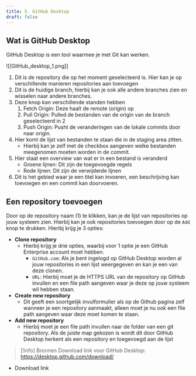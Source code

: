 ```yaml
---
title: 5. GitHub Desktop
draft: false
---
```

## Wat is GitHub Desktop
GitHub Desktop is een tool waarmee je met Git kan werken. 

![[GitHub_desktop_1.png]]
1. Dit is de repository die op het moment geselecteerd is. Hier kan je op verschillende manieren repositories aan toevoegen
2. Dit is de huidige branch, hierbij kan je ook alle andere branches zien en wisselen naar andere branches.
3. Deze knop kan verschillende standen hebben
	1. Fetch Origin: Deze haalt de remote (origin) op
	2. Pull Origin: Pulled de bestanden van de origin van de branch geselecteerd in 2
	3. Push Origin: Pusht de veranderingen van de lokale commits door naar origin.
4. Hier komt de lijst van bestanden te staan die in de staging area zitten.
	- Hierbij kan je zelf met de checkbox aangeven welke bestanden meegenomen moeten worden in de commit.
5. Hier staat een overview van wat er in een bestand is veranderd
	- Groene lijnen: Dit zijn de toegevoegde regels
	- Rode lijnen: Dit zijn de verwijderde lijnen
6. Dit is het gebied waar je een titel kan invoeren, een beschrijving kan toevoegen en een commit kan doorvoeren.

## Een repository toevoegen
Door op de repository naam (1) te klikken, kan je de lijst van repositories op jouw systeem zien. Hierbij kan je ook repositories toevoegen door op de `Add` knop te drukken. Hieribj krijg je 3 opties:
- **Clone repository**
	- Hierbij krijg je drie opties, waarbij voor 1 optie je een GitHub Enterprise account moet hebben.
		- `GitHub.com`: Als je bent ingelogd op GitHub Desktop worden al jouw repositories in een lijst weergegeven en kan je een van deze clonen.
		- `URL`: Hierbij moet je de HTTPS URL van de repository op GitHub invullen en een file path aangeven waar je deze op jouw systeem wil hebben staan.
- **Create new repository**
	- Dit geeft een soortgelijk invulformulier als op de Github pagina zelf wanneer je een repository aanmaakt, alleen moet je nu ook een file path aangeven waar deze moet komen te staan. 
- **Add new repository**
	- Hierbij moet je een file path invullen naar de folder van een git repository. Als de juiste map gekozen is wordt dit door GitHub Desktop herkent als een repository en toegevoegd aan de lijst


> [!info] Bronnen
> Download link voor GitHub Desktop: https://desktop.github.com/download/



- Download link